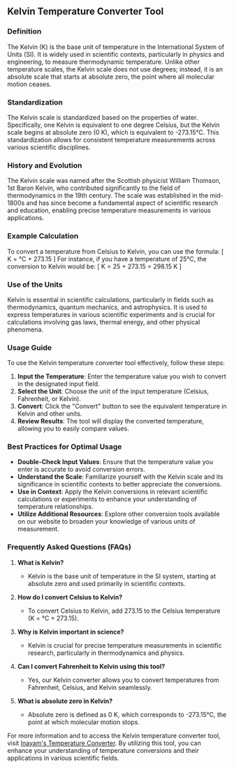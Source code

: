 ## Kelvin Temperature Converter Tool

### Definition
The Kelvin (K) is the base unit of temperature in the International System of Units (SI). It is widely used in scientific contexts, particularly in physics and engineering, to measure thermodynamic temperature. Unlike other temperature scales, the Kelvin scale does not use degrees; instead, it is an absolute scale that starts at absolute zero, the point where all molecular motion ceases.

### Standardization
The Kelvin scale is standardized based on the properties of water. Specifically, one Kelvin is equivalent to one degree Celsius, but the Kelvin scale begins at absolute zero (0 K), which is equivalent to -273.15°C. This standardization allows for consistent temperature measurements across various scientific disciplines.

### History and Evolution
The Kelvin scale was named after the Scottish physicist William Thomson, 1st Baron Kelvin, who contributed significantly to the field of thermodynamics in the 19th century. The scale was established in the mid-1800s and has since become a fundamental aspect of scientific research and education, enabling precise temperature measurements in various applications.

### Example Calculation
To convert a temperature from Celsius to Kelvin, you can use the formula:
\[ K = °C + 273.15 \]
For instance, if you have a temperature of 25°C, the conversion to Kelvin would be:
\[ K = 25 + 273.15 = 298.15 K \]

### Use of the Units
Kelvin is essential in scientific calculations, particularly in fields such as thermodynamics, quantum mechanics, and astrophysics. It is used to express temperatures in various scientific experiments and is crucial for calculations involving gas laws, thermal energy, and other physical phenomena.

### Usage Guide
To use the Kelvin temperature converter tool effectively, follow these steps:
1. **Input the Temperature**: Enter the temperature value you wish to convert in the designated input field.
2. **Select the Unit**: Choose the unit of the input temperature (Celsius, Fahrenheit, or Kelvin).
3. **Convert**: Click the "Convert" button to see the equivalent temperature in Kelvin and other units.
4. **Review Results**: The tool will display the converted temperature, allowing you to easily compare values.

### Best Practices for Optimal Usage
- **Double-Check Input Values**: Ensure that the temperature value you enter is accurate to avoid conversion errors.
- **Understand the Scale**: Familiarize yourself with the Kelvin scale and its significance in scientific contexts to better appreciate the conversions.
- **Use in Context**: Apply the Kelvin conversions in relevant scientific calculations or experiments to enhance your understanding of temperature relationships.
- **Utilize Additional Resources**: Explore other conversion tools available on our website to broaden your knowledge of various units of measurement.

### Frequently Asked Questions (FAQs)

1. **What is Kelvin?**
   - Kelvin is the base unit of temperature in the SI system, starting at absolute zero and used primarily in scientific contexts.

2. **How do I convert Celsius to Kelvin?**
   - To convert Celsius to Kelvin, add 273.15 to the Celsius temperature (K = °C + 273.15).

3. **Why is Kelvin important in science?**
   - Kelvin is crucial for precise temperature measurements in scientific research, particularly in thermodynamics and physics.

4. **Can I convert Fahrenheit to Kelvin using this tool?**
   - Yes, our Kelvin converter allows you to convert temperatures from Fahrenheit, Celsius, and Kelvin seamlessly.

5. **What is absolute zero in Kelvin?**
   - Absolute zero is defined as 0 K, which corresponds to -273.15°C, the point at which molecular motion stops.

For more information and to access the Kelvin temperature converter tool, visit [Inayam's Temperature Converter](https://www.inayam.co/unit-converter/temperature). By utilizing this tool, you can enhance your understanding of temperature conversions and their applications in various scientific fields.